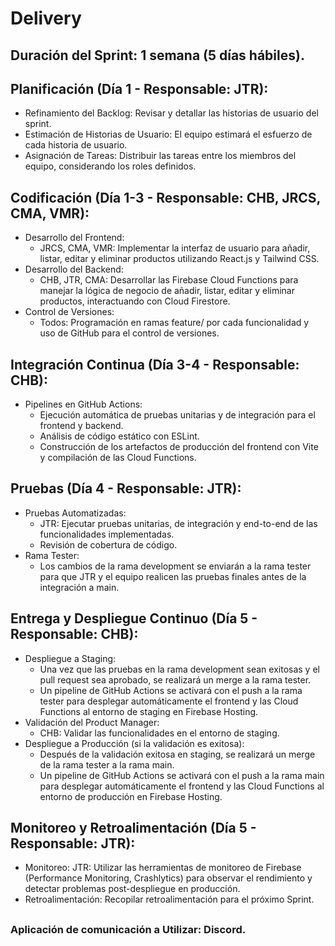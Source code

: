# Delivery
## Duración del Sprint: 1 semana (5 días hábiles).

## Planificación (Día 1 - Responsable: JTR):
  * Refinamiento del Backlog: Revisar y detallar las historias de usuario del sprint.
  * Estimación de Historias de Usuario: El equipo estimará el esfuerzo de cada historia de usuario.
  * Asignación de Tareas: Distribuir las tareas entre los miembros del equipo, considerando los roles definidos.
## Codificación (Día 1-3 - Responsable: CHB, JRCS, CMA, VMR):
  * Desarrollo del Frontend:
    - JRCS, CMA, VMR: Implementar la interfaz de usuario para añadir, listar, editar y eliminar productos utilizando React.js y Tailwind CSS.
  * Desarrollo del Backend:
    - CHB, JTR, CMA: Desarrollar las Firebase Cloud Functions para manejar la lógica de negocio de añadir, listar, editar y eliminar productos, interactuando con Cloud Firestore.
  * Control de Versiones:
    - Todos: Programación en ramas feature/ por cada funcionalidad y uso de GitHub para el control de versiones.
## Integración Continua (Día 3-4 - Responsable: CHB):
  * Pipelines en GitHub Actions:
    - Ejecución automática de pruebas unitarias y de integración para el frontend y backend.
    - Análisis de código estático con ESLint.
    - Construcción de los artefactos de producción del frontend con Vite y compilación de las Cloud Functions.
## Pruebas (Día 4 - Responsable: JTR):
  * Pruebas Automatizadas:
    - JTR: Ejecutar pruebas unitarias, de integración y end-to-end de las funcionalidades implementadas.
    - Revisión de cobertura de código.
  * Rama Tester:
    - Los cambios de la rama development se enviarán a la rama tester para que JTR y el equipo realicen las pruebas finales antes de la integración a main.
## Entrega y Despliegue Continuo (Día 5 - Responsable: CHB):
  * Despliegue a Staging:
    - Una vez que las pruebas en la rama development sean exitosas y el pull request sea aprobado, se realizará un merge a la rama tester.
    - Un pipeline de GitHub Actions se activará con el push a la rama tester para desplegar automáticamente el frontend y las Cloud Functions al entorno de staging en Firebase Hosting.
  * Validación del Product Manager:
    - CHB: Validar las funcionalidades en el entorno de staging.
  * Despliegue a Producción (si la validación es exitosa):
    - Después de la validación exitosa en staging, se realizará un merge de la rama tester a la rama main.
    - Un pipeline de GitHub Actions se activará con el push a la rama main para desplegar automáticamente el frontend y las Cloud Functions al entorno de producción en Firebase Hosting.
## Monitoreo y Retroalimentación (Día 5 - Responsable: JTR):
  * Monitoreo: JTR: Utilizar las herramientas de monitoreo de Firebase (Performance Monitoring, Crashlytics) para observar el rendimiento y detectar problemas post-despliegue en producción.
* Retroalimentación: Recopilar retroalimentación para el próximo Sprint.

##
### Aplicación de comunicación a Utilizar: Discord.

